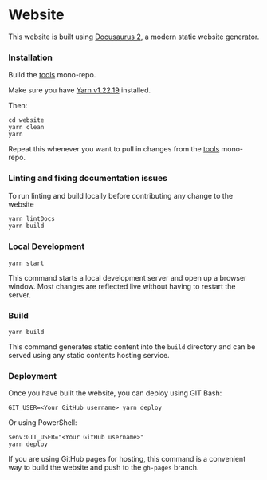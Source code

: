 # Website

This website is built using [Docusaurus 2](https://v2.docusaurus.io/), a modern static website generator.

### Installation

Build the [tools](../tools/readme.md) mono-repo.

Make sure you have [Yarn v1.22.19](https://classic.yarnpkg.com/lang/en/docs/install) installed.

Then:

```
cd website
yarn clean
yarn
```

Repeat this whenever you want to pull in changes from the [tools](../tools/readme.md) mono-repo.

### Linting and fixing documentation issues

To run linting and build locally before contributing any change to the website

```sh
yarn lintDocs
yarn build
```

### Local Development

```
yarn start
```

This command starts a local development server and open up a browser window. Most changes are reflected live without having to restart the server.

### Build

```
yarn build
```

This command generates static content into the `build` directory and can be served using any static contents hosting service.

### Deployment

Once you have built the website, you can deploy using GIT Bash:

```
GIT_USER=<Your GitHub username> yarn deploy
```

Or using PowerShell:

```
$env:GIT_USER="<Your GitHub username>"
yarn deploy
```

If you are using GitHub pages for hosting, this command is a convenient way to build the website and push to the `gh-pages` branch.
